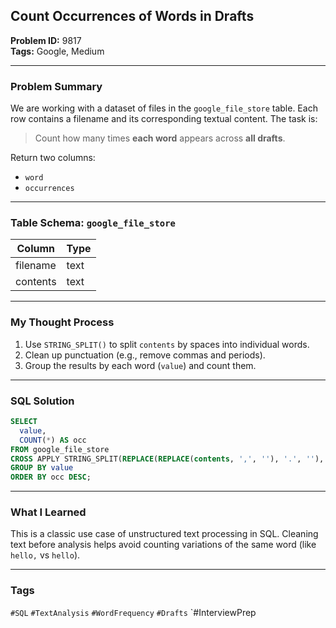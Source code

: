 ## Count Occurrences of Words in Drafts

**Problem ID:** 9817  
**Tags:** Google, Medium  

---

### Problem Summary

We are working with a dataset of files in the `google_file_store` table. Each row contains a filename and its corresponding textual content. The task is:
> Count how many times **each word** appears across **all drafts**.

Return two columns:
- `word`
- `occurrences`

---

### Table Schema: `google_file_store`

| Column   | Type |
|----------|------|
| filename | text |
| contents | text |

---

### My Thought Process

1. Use `STRING_SPLIT()` to split `contents` by spaces into individual words.
2. Clean up punctuation (e.g., remove commas and periods).
3. Group the results by each word (`value`) and count them.

---

### SQL Solution

```sql
SELECT 
  value, 
  COUNT(*) AS occ
FROM google_file_store
CROSS APPLY STRING_SPLIT(REPLACE(REPLACE(contents, ',', ''), '.', ''), ' ')
GROUP BY value
ORDER BY occ DESC;
```

---

### What I Learned

This is a classic use case of unstructured text processing in SQL. Cleaning text before analysis helps avoid counting variations of the same word (like `hello,` vs `hello`).

---

### Tags
`#SQL` `#TextAnalysis` `#WordFrequency` `#Drafts` `#InterviewPrep
